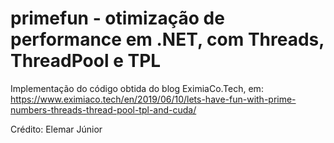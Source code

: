 # primefun - otimização de performance em .NET, com Threads, ThreadPool e TPL 

Implementação do código obtida do blog EximiaCo.Tech, em:
   https://www.eximiaco.tech/en/2019/06/10/lets-have-fun-with-prime-numbers-threads-thread-pool-tpl-and-cuda/

Crédito: Elemar Júnior
